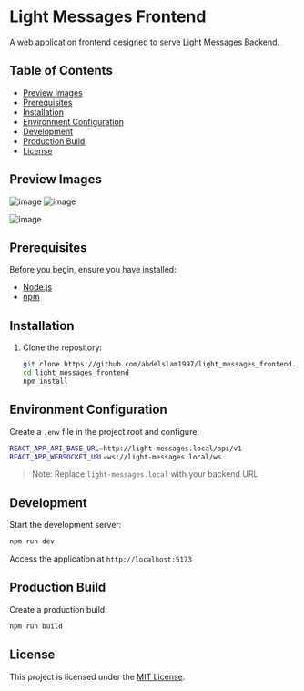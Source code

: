 # Light Messages Frontend

A web application frontend designed to serve [Light Messages Backend](https://github.com/abdelslam1997/light_messages_backend).

## Table of Contents
- [Preview Images](#preview-images)
- [Prerequisites](#prerequisites)
- [Installation](#installation)
- [Environment Configuration](#environment-configuration)
- [Development](#development)
- [Production Build](#production-build)
- [License](#license)

## Preview Images

![image](https://imgur.com/I2brHA5)
![image](https://imgur.com/ldDSN7Z)

![image](https://imgur.com/HHNoflt)

## Prerequisites

Before you begin, ensure you have installed:
- [Node.js](https://nodejs.org/)
- [npm](https://www.npmjs.com/)

## Installation

1. Clone the repository:
    ```bash
    git clone https://github.com/abdelslam1997/light_messages_frontend.git
    cd light_messages_frontend
    npm install
    ```

## Environment Configuration

Create a `.env` file in the project root and configure:
```bash
REACT_APP_API_BASE_URL=http://light-messages.local/api/v1
REACT_APP_WEBSOCKET_URL=ws://light-messages.local/ws
```
> Note: Replace `light-messages.local` with your backend URL

## Development

Start the development server:
```bash
npm run dev
```
Access the application at `http://localhost:5173`

## Production Build

Create a production build:
```bash
npm run build
```

## License

This project is licensed under the [MIT License](LICENSE).
